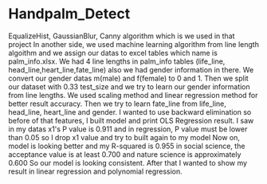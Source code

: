 # Handpalm_Detect
EqualizeHist, GaussianBlur, Canny algorithm which is we used in that project
In another side, we used machine learning algorithm from line length algoithm and we assign our datas to excel tables which name is palm_info.xlsx.
We had 4 line lengths in palm_info tables (life_line, head_line,heart_line,fate_line) also we had gender information in there.
We convert our gender datas m(male) and f(female) to 0 and 1.
Then we split our dataset with 0.33 test_size and we try to learn our gender information from line lengths.
We used scaling method and linear regression method for better result accuracy.
Then we try to learn fate_line from life_line, head_line, heart_line and gender.
I wanted to use backward elimination so before of that features, I built model and print OLS Regression result.
I saw in my datas x1's P value is 0.911 and in regression, P value must be lower than 0.05 so I drop x1 value and try to built again to my model
Now on, model is looking better and my R-squared is 0.955 in social science, the acceptance value is at least 0.700 and nature science is approximately 0.600
So our model is looking consistent.
After that I wanted to show my result in linear regression and polynomial regression.
